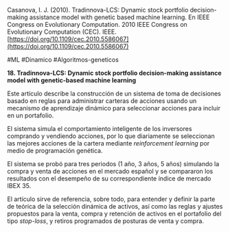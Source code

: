 Casanova, I. J. (2010). Tradinnova-LCS: Dynamic stock portfolio decision-making assistance model with genetic based machine learning. En IEEE Congress on Evolutionary Computation. 2010 IEEE Congress on Evolutionary Computation (CEC). IEEE. [https://doi.org/10.1109/cec.2010.5586067](https://doi.org/10.1109/cec.2010.5586067)

#ML  #Dinamico #Algoritmos-geneticos

**18. Tradinnova-LCS: Dynamic stock portfolio decision-making assistance model with genetic-based machine learning**

Este artículo describe la construcción de un sistema de toma de decisiones basado en reglas para administrar carteras de acciones usando un mecanismo de aprendizaje dinámico para seleccionar acciones para incluir en un portafolio.

El sistema simula el comportamiento inteligente de los inversores comprando y vendiendo acciones, por lo que diariamente se seleccionan las mejores acciones de la cartera mediante _reinforcement learning_ por medio de programación genética.

El sistema se probó para tres periodos (1 año, 3 años, 5 años) simulando la compra y venta de acciones en el mercado español y se compararon los resultados con el desempeño de su correspondiente índice de mercado IBEX 35.

El artículo sirve de referencia, sobre todo, para entender y definir la parte de teórica de la selección dinámica de activos, así como las reglas y ajustes propuestos para la venta, compra y retención de activos en el portafolio del tipo _stop-loss_, y retiros programados de posturas de venta y compra.
